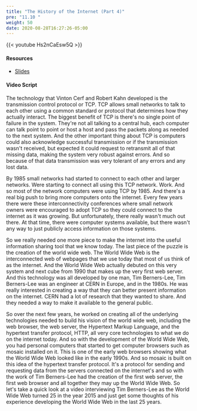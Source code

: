 ```yaml
---
title: "The History of the Internet (Part 4)"
pre: "11.10 "
weight: 50
date: 2020-08-28T16:27:26-05:00
---
```


{{< youtube Hs2nCaEsw5Q >}}


#### Resources
* [Slides](slides/10-History_of_the_Internet.pdf)

#### Video Script

The technology that Vinton Cerf and Robert Kahn developed is the transmission control protocol or TCP. TCP allows small networks to talk to each other using a common standard or protocol that determines how they actually interact. The biggest benefit of TCP is there's no single point of failure in the system. They're not all talking to a central hub, each computer can talk point to point or host a host and pass the packets along as needed to the next system. And the other important thing about TCP is computers could also acknowledge successful transmission or if the transmission wasn't received, but expected it could request to retransmit all of that missing data, making the system very robust against errors. And so because of that data transmission was very tolerant of any errors and any lost data. 

By 1985 small networks had started to connect to each other and larger networks. Were starting to connect all using this TCP network. Work. And so most of the network computers were using TCP by 1985. And there's a real big push to bring more computers onto the internet. Every few years there were these interconnectivity conferences where small network owners were encouraged to adopt TCP so they could connect to the internet as it was growing. But unfortunately, there really wasn't much out there. At that time, there were computer systems available, but there wasn't any way to just publicly access information on those systems. 

So we really needed one more piece to make the internet into the useful information sharing tool that we know today. The last piece of the puzzle is the creation of the world wide web. The World Wide Web is the interconnected web of webpages that we use today that most of us think of as the internet. And the World Wide Web actually debuted on this very system and next cube from 1990 that makes up the very first web server. And this technology was all developed by one man, Tim Berners-Lee, Tim Berners-Lee was an engineer at CERN in Europe, and in the 1980s. He was really interested in creating a way that they can better present information on the internet. CERN had a lot of research that they wanted to share. And they needed a way to make it available to the general public. 

So over the next few years, he worked on creating all of the underlying technologies needed to build his vision of the world wide web, including the web browser, the web server, the Hypertext Markup Language, and the hypertext transfer protocol, HTTP, all very core technologies to what we do on the internet today. And so with the development of the World Wide Web, you had personal computers that started to get computer browsers such as mosaic installed on it. This is one of the early web browsers showing what the World Wide Web looked like in the early 1990s. And so mosaic is built on this idea of the hypertext transfer protocol. It's a protocol for sending and requesting data from the servers connected on the internet's and so with the work of Tim Berners-Lee had the creation of the first web server, the first web browser and all together they may up the World Wide Web. So let's take a quick look at a video interviewing Tim Berners-Lee as the World Wide Web turned 25 in the year 2015 and just get some thoughts of his experience developing the World Wide Web in the last 25 years.